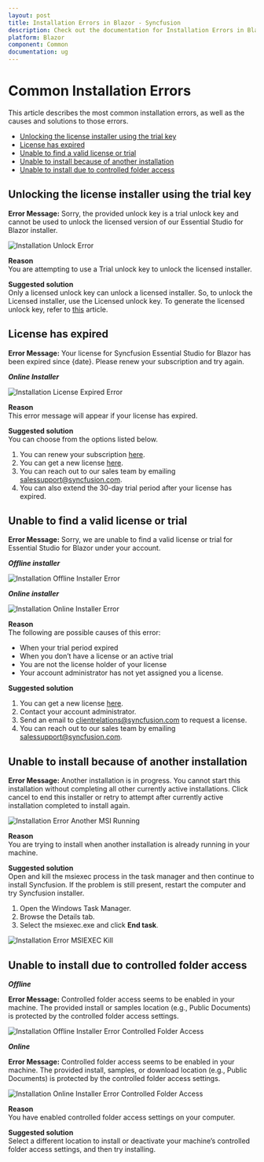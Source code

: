 ```yaml
---
layout: post
title: Installation Errors in Blazor - Syncfusion
description: Check out the documentation for Installation Errors in Blazor
platform: Blazor
component: Common
documentation: ug
---
```


# Common Installation Errors

This article describes the most common installation errors, as well as the causes and solutions to those errors.

* [Unlocking the license installer using the trial key](/#unlocking-the-license-installer-using-the-trial-key)
* [License has expired](/#license-has-expired)
* [Unable to find a valid license or trial](/#unable-to-find-a-valid-license-or-trial)
* [Unable to install because of another installation](/#unable-to-install-because-of-another-installation)
* [Unable to install due to controlled folder access](/#unable-to-install-due-to-controlled-folder-access)

## Unlocking the license installer using the trial key

**Error Message:** Sorry, the provided unlock key is a trial unlock key and cannot be used to unlock the licensed version of our Essential Studio for Blazor installer.

![Installation Unlock Error](images/installation-error-1.png)

**Reason** <br /> You are attempting to use a Trial unlock key to unlock the licensed installer.

**Suggested solution** <br /> Only a licensed unlock key can unlock a licensed installer. So, to unlock the Licensed installer, use the Licensed unlock key. To generate the licensed unlock key, refer to [this](http://syncfusion.com/kb/2326) article.

## License has expired

**Error Message:** Your license for Syncfusion Essential Studio for Blazor has been expired since {date}. Please renew your subscription and try again.

***Online Installer***

![Installation License Expired Error](images/installation-error-2.png)

**Reason** <br /> This error message will appear if your license has expired.

**Suggested solution** <br /> You can choose from the options listed below.

1. You can renew your subscription [here](https://www.syncfusion.com/account/my-renewals).
2. You can get a new license [here](https://www.syncfusion.com/sales/products).
3. You can reach out to our sales team by emailing [salessupport@syncfusion.com](mailto:salessupport@syncfusion.com).
4. You can also extend the 30-day trial period after your license has expired.

## Unable to find a valid license or trial

**Error Message:** Sorry, we are unable to find a valid license or trial for Essential Studio for Blazor under your account.

***Offline installer***

![Installation Offline Installer Error](images/installation-error-3.png)

***Online installer***

![Installation Online Installer Error](images/installation-error-4.png)

**Reason** <br /> The following are possible causes of this error:

* When your trial period expired
* When you don’t have a license or an active trial
* You are not the license holder of your license
* Your account administrator has not yet assigned you a license.

**Suggested solution** <br />
1. You can get a new license [here](https://www.syncfusion.com/sales/products).
2. Contact your account administrator.
3. Send an email to [clientrelations@syncfusion.com](mailto:clientrelations@syncfusion.com) to request a license.
4. You can reach out to our sales team by emailing [salessupport@syncfusion.com](mailto:salessupport@syncfusion.com).

## Unable to install because of another installation

**Error Message:** Another installation is in progress. You cannot start this installation without completing all other currently active installations. Click cancel to end this installer or retry to attempt after currently active installation completed to install again.

![Installation Error Another MSI Running](images/installation-error-5.png)

**Reason** <br /> You are trying to install when another installation is already running in your machine.

**Suggested solution** <br /> Open and kill the msiexec process in the task manager and then continue to install Syncfusion. If the problem is still present, restart the computer and try Syncfusion installer.
1. Open the Windows Task Manager.
2. Browse the Details tab.
3. Select the msiexec.exe and click **End task**.

![Installation Error MSIEXEC Kill](images/installation-error-6.png)

## Unable to install due to controlled folder access

***Offline***

**Error Message:** Controlled folder access seems to be enabled in your machine. The provided install or samples location (e.g., Public Documents) is protected by the controlled folder access settings.

![Installation Offline Installer Error Controlled Folder Access](images/installation-error-7.png)

***Online***

**Error Message:** Controlled folder access seems to be enabled in your machine. The provided install, samples, or download location (e.g., Public Documents) is protected by the controlled folder access settings.

![Installation Online Installer Error Controlled Folder Access](images/installation-error-8.png)

**Reason** <br /> You have enabled controlled folder access settings on your computer.

**Suggested solution** <br /> Select a different location to install or deactivate your machine’s controlled folder access settings, and then try installing.